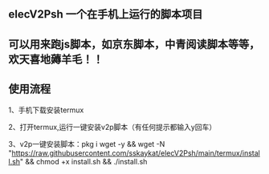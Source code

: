 ## elecV2Psh 一个在手机上运行的脚本项目
## 可以用来跑js脚本，如京东脚本，中青阅读脚本等等，欢天喜地薅羊毛！！
## 使用流程
1、手机下载安装termux

2、打开termux,运行一键安装v2p脚本（有任何提示都输入y回车）

3、v2p一键安装脚本：pkg i wget -y && wget -N "https://raw.githubusercontent.com/sskaykat/elecV2Psh/main/termux/install.sh" && chmod +x install.sh && ./install.sh
